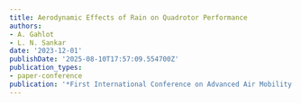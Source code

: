 ```yaml
---
title: Aerodynamic Effects of Rain on Quadrotor Performance
authors:
- A. Gahlot
- L. N. Sankar
date: '2023-12-01'
publishDate: '2025-08-10T17:57:09.554700Z'
publication_types:
- paper-conference
publication: '*First International Conference on Advanced Air Mobility Systems*'
---
```

